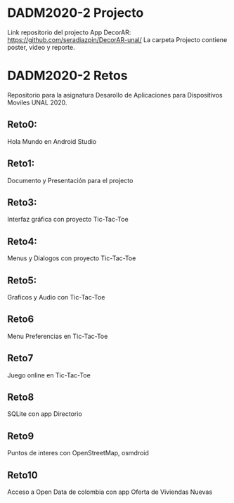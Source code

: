 # DADM2020-2 Projecto
Link repositorio del projecto App DecorAR: https://github.com/seradiazpin/DecorAR-unal/
La carpeta Projecto contiene poster, video y reporte.


# DADM2020-2 Retos

Repositorio para la asignatura Desarollo de Aplicaciones para Dispositivos Moviles UNAL 2020.

## Reto0:
Hola Mundo en Android Studio

## Reto1:
Documento y Presentación para el projecto

## Reto3:
Interfaz gráfica con proyecto Tic-Tac-Toe

## Reto4:
Menus y Dialogos con proyecto Tic-Tac-Toe

## Reto5:
Graficos y Audio con Tic-Tac-Toe

## Reto6
Menu Preferencias en Tic-Tac-Toe

## Reto7
Juego online en Tic-Tac-Toe

## Reto8
SQLite con app Directorio

## Reto9
Puntos de interes con OpenStreetMap, osmdroid

## Reto10
Acceso a Open Data de colombia con app Oferta de Viviendas Nuevas
